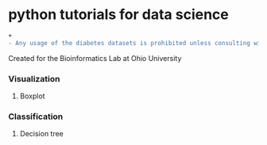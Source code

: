 # python tutorials for data science

```diff
+  
- Any usage of the diabetes datasets is prohibited unless consulting with the author. However, the code is free to use.
```

Created for the Bioinformatics Lab at Ohio University

### Visualization
1. Boxplot


### Classification
1. Decision tree
